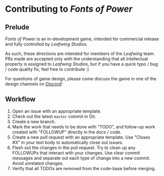 # Contributing to *Fonts of Power*

## Prelude

*Fonts of Power* is an in-development game,
intended for commercial release and fully controlled by *Leafwing Studios*.

As such, these directions are intended for members of the *Leafwing* team.
PRs made are accepted only with the understanding that all intellectual property is assigned to *Leafwing Studios*,
but if you have a quick typo / bug / code quality fix, feel free to contribute :)

For questions of game design, please come discuss the game in one of the design channels on [Discord](https://discord.gg/5nqXVJ7)!

## Workflow

1. Open an issue with an appropriate template.
2. Check out the latest `master` commit in Git.
3. Create a new branch.
4. Mark the work that needs to be done with "TODO", and follow-up work created with "FOLLOWUP" directly in the docs / code.
5. Create a new pull request with an appropriate template. Use "Closes #X" in your text body to automatically close out issues.
6. Flesh out the changes in the pull request. Try to clean up any FOLLOWUPs that interact with your changes.
Use clear commit messages and separate out each type of change into a new commit. Avoid unrelated changes.
7. Verify that all TODOs are removed from the code-base before merging.
